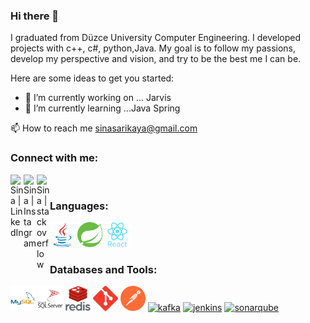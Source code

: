 ### Hi there 👋

<!--
**sinasarikaya/sinasarikaya** is a ✨ _special_ ✨ repository because its `README.md` (this file) appears on your GitHub profile.
-->
I graduated from Düzce University Computer Engineering. I developed projects with c++, c#, python,Java. My goal is to follow my passions, develop my perspective and vision, and try to be the best me I can be.


Here are some ideas to get you started:

- 🔭 I’m currently working on ... Jarvis 
- 🌱 I’m currently learning ...Java Spring

📫 How to reach me sinasarikaya@gmail.com

<h3>Connect with me:</h3>

<p>
<a href="https://www.linkedin.com/in/sina-sarikaya/"><img align="left" src="https://raw.githubusercontent.com/yushi1007/yushi1007/main/images/linkedin.svg" alt="Sina | LinkedIn" width="21px"/></a>
<a href="https://www.instagram.com/sarikayasina/"><img align="left" src="https://raw.githubusercontent.com/yushi1007/yushi1007/main/images/instagram.svg" alt="Sina | Instagram" width="21px"/></a>
<a href="https://stackoverflow.com/users/17071314/sina-sarıkaya"><img align="left" src="https://upload.wikimedia.org/wikipedia/commons/e/ef/Stack_Overflow_icon.svg" alt="Sina | stackoverflow" width="21px"/></a>
</p>

<br/>
<h3>Languages:</h3>

<p>
<a href="https://www.java.com" target="_blank"><img alt="java" src="https://github.com/hakanozer/hakanozer/blob/main/languages_icon/java.svg" width="40" /></a>
<a href="https://spring.io/" target="_blank"><img alt="spring" src="https://github.com/hakanozer/hakanozer/blob/main/languages_icon/spring.svg" width="40" /></a>
<a href="https://reactjs.org/" target="_blank"><img alt="react" src="https://github.com/hakanozer/hakanozer/blob/main/languages_icon/reactjs.svg" width="40"/></a>
</p>

<h3>Databases and Tools:</h3>

<p>
<a href="https://www.mysql.com/" target="_blank"><img alt="mysql" src="https://github.com/hakanozer/hakanozer/blob/main/databases_and_tools/mysql.svg" width="40"/></a>
<a href="https://www.microsoft.com/en-us/sql-server" target="_blank"><img alt="mssql" src="https://github.com/hakanozer/hakanozer/blob/main/databases_and_tools/sqlserver.svg" width="40" /></a>
<a href="https://redis.io" target="_blank"><img alt="redis" src="https://github.com/hakanozer/hakanozer/blob/main/databases_and_tools/redis.svg" width="40" /></a>
<a href="https://git-scm.com/" target="_blank"><img alt="git" src="https://github.com/hakanozer/hakanozer/blob/main/databases_and_tools/git.svg" width="40" /></a>
<a href="https://postman.com" target="_blank"><img alt="postman" src="https://github.com/hakanozer/hakanozer/blob/main/databases_and_tools/postman.svg" width="40"/></a>
<a href="https://kafka.apache.org/" target="_blank"><img alt="kafka" src="https://cdn.jsdelivr.net/gh/devicons/devicon/icons/apachekafka/apachekafka-original.svg" width="40"/></a>
<a href="https://www.jenkins.io/" target="_blank"><img alt="jenkins" src="https://cdn.jsdelivr.net/gh/devicons/devicon/icons/jenkins/jenkins-original.svg" width="40"/></a>
<a href="https://www.sonarqube.org/" target="_blank"><img alt="sonarqube" src="https://cdn.jsdelivr.net/gh/devicons/devicon/icons/sonarqube/sonarqube-original.svg" width="40"/></a>
</p>
